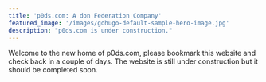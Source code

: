 ```yaml
---
title: 'p0ds.com: A don Federation Company'
featured_image: '/images/gohugo-default-sample-hero-image.jpg'
description: "p0ds.com is under construction."
---
```


Welcome to the new home of p0ds.com, please bookmark this website and check back in a couple of days. The website is still under construction but it should be completed soon.
